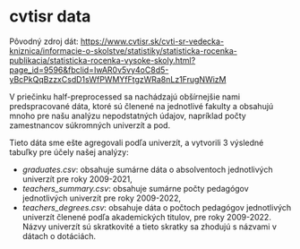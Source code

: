 # cvtisr data

Pôvodný zdroj dát: https://www.cvtisr.sk/cvti-sr-vedecka-kniznica/informacie-o-skolstve/statistiky/statisticka-rocenka-publikacia/statisticka-rocenka-vysoke-skoly.html?page_id=9596&fbclid=IwAR0v5vy4oC8d5-yBcPkQqBzzxCsdD1sWfPWMYfFtgzWRa8nLz1FrugNWizM

V priečinku half-preprocessed sa nachádzajú obšírnejšie nami predspracované dáta, ktoré sú členené na jednotlivé fakulty a obsahujú mnoho pre našu analýzu nepodstatných údajov, napríklad počty zamestnancov súkromných univerzít a pod. 

Tieto dáta sme ešte agregovali podľa univerzít, a vytvorili 3 výsledné tabuľky pre účely našej analýzy:
- *graduates.csv*: obsahuje sumárne dáta o absolventoch jednotlivých univerzít pre roky 2009-2021,
- *teachers_summary.csv*: obsahuje sumárne počty pedagógov jednotlivých univerzít pre roky 2009-2022,
- *teachers_degrees.csv*: obsahuje dáta o počtoch pedagógov jednotlivých univerzít členené podľa akademických titulov, pre roky 2009-2022.
Názvy univerzít sú skratkovité a tieto skratky sa zhodujú s názvami v dátach o dotáciách.
